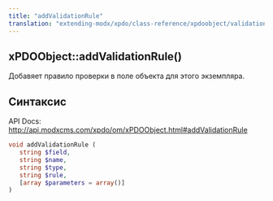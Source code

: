 ```yaml
---
title: "addValidationRule"
translation: "extending-modx/xpdo/class-reference/xpdoobject/validation/addvalidationrule"
---
```


## xPDOObject::addValidationRule()

Добавяет правило проверки в поле объекта для этого экземпляра.

## Синтаксис

API Docs: <http://api.modxcms.com/xpdo/om/xPDOObject.html#addValidationRule>

```php
void addValidationRule (
   string $field,
   string $name,
   string $type,
   string $rule,
   [array $parameters = array()]
)
```
